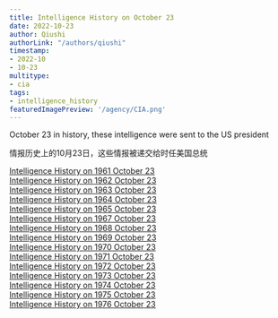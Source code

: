 ```yaml
---
title: Intelligence History on October 23
date: 2022-10-23
author: Qiushi 
authorLink: "/authors/qiushi"
timestamp: 
- 2022-10
- 10-23
multitype: 
- cia
tags: 
- intelligence_history
featuredImagePreview: '/agency/CIA.png'
---
```



October 23 in history, these intelligence were sent to the US president

情报历史上的10月23日，这些情报被递交给时任美国总统

<!--more-->







[Intelligence History on 1961 October 23](/dailybrief/1961-10-23)   
[Intelligence History on 1962 October 23](/dailybrief/1962-10-23)   
[Intelligence History on 1963 October 23](/dailybrief/1963-10-23)   
[Intelligence History on 1964 October 23](/dailybrief/1964-10-23)   
[Intelligence History on 1965 October 23](/dailybrief/1965-10-23)   
[Intelligence History on 1967 October 23](/dailybrief/1967-10-23)   
[Intelligence History on 1968 October 23](/dailybrief/1968-10-23)   
[Intelligence History on 1969 October 23](/dailybrief/1969-10-23)   
[Intelligence History on 1970 October 23](/dailybrief/1970-10-23)   
[Intelligence History on 1971 October 23](/dailybrief/1971-10-23)   
[Intelligence History on 1972 October 23](/dailybrief/1972-10-23)   
[Intelligence History on 1973 October 23](/dailybrief/1973-10-23)   
[Intelligence History on 1974 October 23](/dailybrief/1974-10-23)   
[Intelligence History on 1975 October 23](/dailybrief/1975-10-23)   
[Intelligence History on 1976 October 23](/dailybrief/1976-10-23)   
